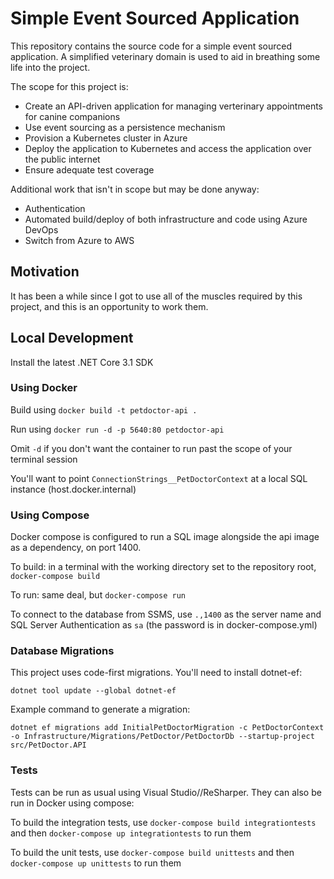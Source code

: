 # Simple Event Sourced Application

This repository contains the source code for a simple event sourced application. A simplified veterinary domain
is used to aid in breathing some life into the project.

The scope for this project is:

* Create an API-driven application for managing verterinary appointments for canine companions
* Use event sourcing as a persistence mechanism
* Provision a Kubernetes cluster in Azure
* Deploy the application to Kubernetes and access the application over the public internet
* Ensure adequate test coverage

Additional work that isn't in scope but may be done anyway:

* Authentication
* Automated build/deploy of both infrastructure and code using Azure DevOps
* Switch from Azure to AWS

## Motivation

It has been a while since I got to use all of the muscles required by this project, and this is an opportunity to 
work them.

## Local Development

Install the latest .NET Core 3.1 SDK

### Using Docker

Build using `docker build -t petdoctor-api .`

Run using `docker run -d -p 5640:80 petdoctor-api`

Omit `-d` if you don't want the container to run past the scope of your terminal session

You'll want to point `ConnectionStrings__PetDoctorContext` at a local SQL instance (host.docker.internal)

### Using Compose

Docker compose is configured to run a SQL image alongside the api image as a dependency, on port 1400.

To build: in a terminal with the working directory set to the repository root, `docker-compose build`

To run: same deal, but `docker-compose run`

To connect to the database from SSMS, use `.,1400` as the server name and SQL Server Authentication as `sa` (the 
password is in docker-compose.yml)

### Database Migrations

This project uses code-first migrations. You'll need to install dotnet-ef:

```
dotnet tool update --global dotnet-ef
```

Example command to generate a migration:

```
dotnet ef migrations add InitialPetDoctorMigration -c PetDoctorContext -o Infrastructure/Migrations/PetDoctor/PetDoctorDb --startup-project src/PetDoctor.API
```

### Tests

Tests can be run as usual using Visual Studio//ReSharper. They can also be run in Docker using compose:

To build the integration tests, use `docker-compose build integrationtests` and then `docker-compose up integrationtests` to run them

To build the unit tests, use `docker-compose build unittests` and then `docker-compose up unittests` to run them

